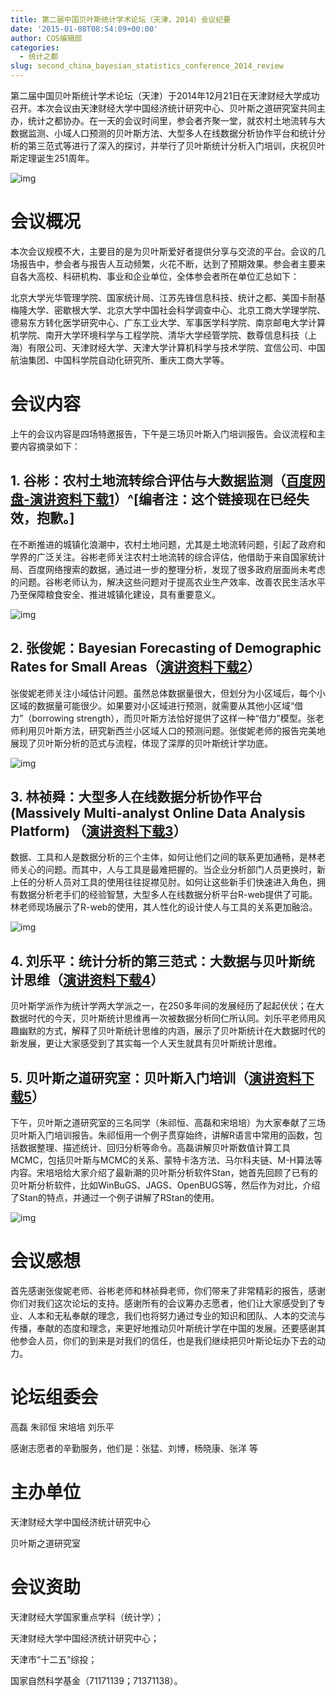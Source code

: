 ```yaml
---
title: 第二届中国贝叶斯统计学术论坛（天津，2014）会议纪要
date: '2015-01-08T08:54:09+00:00'
author: COS编辑部
categories:
  - 统计之都
slug: second_china_bayesian_statistics_conference_2014_review
---
```


第二届中国贝叶斯统计学术论坛（天津）于2014年12月21日在天津财经大学成功召开。本次会议由天津财经大学中国经济统计研究中心、贝叶斯之道研究室共同主办，统计之都协办。在一天的会议时间里，参会者齐聚一堂，就农村土地流转与大数据监测、小域人口预测的贝叶斯方法、大型多人在线数据分析协作平台和统计分析的第三范式等进行了深入的探讨，并举行了贝叶斯统计分析入门培训，庆祝贝叶斯定理诞生251周年。

![img](https://uploads.cosx.org/wp-content/uploads/2015/01/thomas_bayes.jpg)


  
# 会议概况

本次会议规模不大，主要目的是为贝叶斯爱好者提供分享与交流的平台。会议的几场报告中，参会者与报告人互动频繁，火花不断，达到了预期效果。参会者主要来自各大高校、科研机构、事业和企业单位，全体参会者所在单位汇总如下：

北京大学光华管理学院、国家统计局、江苏先锋信息科技、统计之都、美国卡耐基梅隆大学、密歇根大学、北京大学中国社会科学调查中心、北京工商大学理学院、德易东方转化医学研究中心、广东工业大学、军事医学科学院、南京邮电大学计算机学院、南开大学环境科学与工程学院、清华大学经管学院、数尊信息科技（上海）有限公司、天津财经大学、天津大学计算机科学与技术学院、宜信公司、中国航油集团、中国科学院自动化研究所、重庆工商大学等。

# 会议内容

上午的会议内容是四场特邀报告，下午是三场贝叶斯入门培训报告。会议流程和主要内容摘录如下：

## 1. 谷彬：农村土地流转综合评估与大数据监测（[百度网盘-演讲资料下载1](http://pan.baidu.com/s/1eQpKoyI)）^[编者注：这个链接现在已经失效，抱歉。]

在不断推进的城镇化浪潮中，农村土地问题，尤其是土地流转问题，引起了政府和学界的广泛关注。谷彬老师关注农村土地流转的综合评估，他借助于来自国家统计局、百度网络搜索的数据，通过进一步的整理分析，发现了很多政府层面尚未考虑的问题。谷彬老师认为，解决这些问题对于提高农业生产效率、改善农民生活水平乃至保障粮食安全、推进城镇化建设，具有重要意义。

![img](https://uploads.cosx.org/wp-content/uploads/2015/01/bayes2.png)

## 2. 张俊妮：Bayesian Forecasting of Demographic Rates for Small Areas（[演讲资料下载2](https://uploads.cosx.org/wp-content/uploads/2015/01/演讲资料下载2-张俊妮-presentationBayesianStatistics201412.pdf)）

张俊妮老师关注小域估计问题。虽然总体数据量很大，但划分为小区域后，每个小区域的数据量可能很少。如果要对小区域进行预测，就需要从其他小区域“借力”（borrowing strength），而贝叶斯方法恰好提供了这样一种“借力”模型。张老师利用贝叶斯方法，研究新西兰小区域人口的预测问题。张俊妮老师的报告完美地展现了贝叶斯分析的范式与流程，体现了深厚的贝叶斯统计学功底。

![img](https://uploads.cosx.org/wp-content/uploads/2015/01/bayes3.png)

## 3. 林祯舜：大型多人在线数据分析协作平台(Massively Multi-analyst Online Data Analysis Platform) （[演讲资料下载3](https://uploads.cosx.org/wp-content/uploads/2015/01/演讲资料下载3-林祯舜-R-web-presentation-material_TZ_20141221-林.pdf)）

数据、工具和人是数据分析的三个主体，如何让他们之间的联系更加通畅，是林老师关心的问题。而其中，人与工具是最难把握的。当企业分析部门人员更换时，新上任的分析人员对工具的使用往往捉襟见肘。如何让这些新手们快速进入角色，拥有数据分析老手们的经验智慧，大型多人在线数据分析平台R-web提供了可能。林老师现场展示了R-web的使用，其人性化的设计使人与工具的关系更加融洽。

![img](https://uploads.cosx.org/wp-content/uploads/2015/01/bayes4.png)

## 4. 刘乐平：统计分析的第三范式：大数据与贝叶斯统计思维（[演讲资料下载4](https://uploads.cosx.org/wp-content/uploads/2015/01/演讲资料下载4-刘乐平-统计分析的第三范式-大数据与统计思维.ppt)）

贝叶斯学派作为统计学两大学派之一，在250多年间的发展经历了起起伏伏；在大数据时代的今天，贝叶斯统计思维再一次被数据分析同仁所认同。刘乐平老师用风趣幽默的方式，解释了贝叶斯统计思维的内涵，展示了贝叶斯统计在大数据时代的新发展，更让大家感受到了其实每一个人天生就具有贝叶斯统计思维。

## 5. 贝叶斯之道研究室：贝叶斯入门培训（[演讲资料下载5](https://uploads.cosx.org/wp-content/uploads/2015/01/演讲资料下载5-培训资料.rar)）

下午，贝叶斯之道研究室的三名同学（朱祁恒、高磊和宋培培）为大家奉献了三场贝叶斯入门培训报告。朱祁恒用一个例子贯穿始终，讲解R语言中常用的函数，包括数据整理、描述统计、回归分析等命令。高磊讲解贝叶斯数值计算工具MCMC，包括贝叶斯与MCMC的关系、蒙特卡洛方法、马尔科夫链、M-H算法等内容。宋培培给大家介绍了最新潮的贝叶斯分析软件Stan，她首先回顾了已有的贝叶斯分析软件，比如WinBuGS、JAGS、OpenBUGS等，然后作为对比，介绍了Stan的特点，并通过一个例子讲解了RStan的使用。

![img](https://uploads.cosx.org/wp-content/uploads/2015/01/bayes5.png)

# 会议感想

首先感谢张俊妮老师、谷彬老师和林祯舜老师，你们带来了非常精彩的报告，感谢你们对我们这次论坛的支持。感谢所有的会议筹办志愿者，他们让大家感受到了专业、人本和无私奉献的理念，我们也将努力通过专业的知识和团队、人本的交流与传播，奉献的态度和理念，来更好地推动贝叶斯统计学在中国的发展。还要感谢其他参会人员，你们的到来是对我们的信任，也是我们继续把贝叶斯论坛办下去的动力。

# 论坛组委会

高磊 朱祁恒 宋培培 刘乐平

感谢志愿者的辛勤服务，他们是：张猛、刘博，杨晓康、张洋 等

# 主办单位

天津财经大学中国经济统计研究中心

贝叶斯之道研究室

# 会议资助

天津财经大学国家重点学科（统计学）；

天津财经大学中国经济统计研究中心；

天津市“十二五”综投；

国家自然科学基金（71171139；71371138）。
